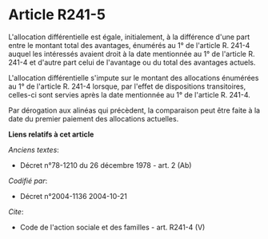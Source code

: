 # Article R241-5

L'allocation différentielle est égale, initialement, à la différence d'une part entre le montant total des avantages,
énumérés au 1° de l'article R. 241-4 auquel les intéressés avaient droit à la date mentionnée au 1° de l'article R. 241-4 et
d'autre part celui de l'avantage ou du total des avantages actuels.

L'allocation différentielle s'impute sur le montant des allocations énumérées au 1° de l'article R. 241-4 lorsque, par
l'effet de dispositions transitoires, celles-ci sont servies après la date mentionnée au 1° de l'article R. 241-4.

Par dérogation aux alinéas qui précèdent, la comparaison peut être faite à la date du premier paiement des allocations
actuelles.

**Liens relatifs à cet article**

_Anciens textes_:

  - Décret n°78-1210 du 26 décembre 1978 - art. 2 (Ab)

_Codifié par_:

  - Décret n°2004-1136 2004-10-21

_Cite_:

  - Code de l'action sociale et des familles - art. R241-4 (V)
